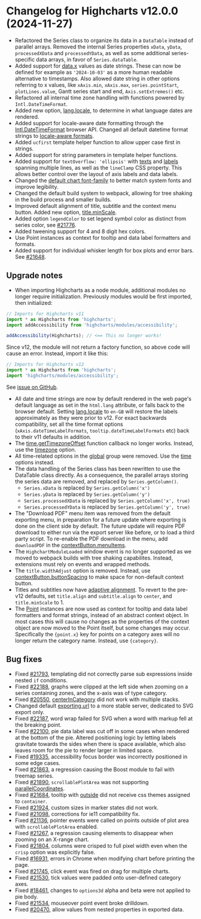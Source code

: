 # Changelog for Highcharts v12.0.0 (2024-11-27)

- Refactored the Series class to organize its data in a `DataTable` instead of parallel arrays. Removed the internal Series properties `xData`, `yData`, `processedXData` and `processedYData`, as well as some additional series-specific data arrays, in favor of `Series.dataTable`.
- Added support for [data.x](https://api.highcharts.com/highcharts/series.line.data.x) values as date strings. These can now be defined for example as `'2024-10-03'` as a more human readable alternative to timestamps. Also allowed date string in other options referring to x values, like `xAxis.min`, `xAxis.max`, `series.pointStart`, `plotLines.value`, Gantt series start and end, `Axis.setExtremes()` etc.
- Refactored all internal time zone handling with functions powered by `Intl.DateTimeFormat`.
- Added new option, [lang.locale](https://api.highcharts.com/highcharts/lang.locale), to determine in what language dates are rendered.
- Added support for locale-aware date formatting through the [Intl.DateTimeFormat](https://developer.mozilla.org/en-US/docs/Web/JavaScript/Reference/Global_Objects/Intl/DateTimeFormat) browser API. Changed all default datetime format strings to [locale-aware formats](https://api.highcharts.com/class-reference/Highcharts.Time#dateFormat).
- Added `ucfirst` template helper function to allow upper case first in strings.
- Added support for string parameters in template helper functions.
- Added support for `textOverflow: 'ellipsis'` with [texts](https://api.highcharts.com/class-reference/Highcharts.SVGRenderer#text) and [labels](https://api.highcharts.com/class-reference/Highcharts.SVGRenderer#label) spanning multiple lines, as well as the `lineClamp` CSS property. This allows better control over the layout of axis labels and data labels.
- Changed the [default chart font-family](https://api.highcharts.com/highcharts/chart.style) to better match system fonts and improve legibility.
- Changed the default build system to webpack, allowing for tree shaking in the build process and smaller builds.
- Improved default alignment of title, subtitle and the context menu button. Added new option, [title.minScale](https://api.highcharts.com/highcharts/title.minScale).
- Added option `legendColor` to set legend symbol color as distinct from series color, see [#21776](https://github.com/highcharts/highcharts/issues/21776).
- Added tweening support for 4 and 8 digit hex colors.
- Use Point instances as context for tooltip and data label formatters and formats.
- Added support for individual whisker length for box plots and error bars. See [#21648](https://github.com/highcharts/highcharts/issues/21648).

## Upgrade notes
- When importing Highcharts as a node module, additional modules no longer require initialization. Previously modules would be first imported, then initialized:
```js
// Imports for Highcharts v11
import * as Highcharts from 'highcharts';
import addAccessibility from 'highcharts/modules/accessibility';

addAccessibility(Highcharts); // <== This no longer works!
```
Since v12, the module will not return a factory function, so above code will cause an error. Instead, import it like this:
```js
// Imports for Highcharts v12
import * as Highcharts from 'highcharts';
import 'highcharts/modules/accessibility';
```
See [issue on GitHub](https://github.com/highcharts/highcharts/issues/22251).
- All date and time strings are now by default rendered in the web page's default language as set in the `html.lang` attribute, or falls back to the browser default. Setting [lang.locale](https://api.highcharts.com/highcharts/lang.locale) to `en-GB` will restore the labels approximately as they were prior to v12. For exact backwards compatibility, set all the time format options (`xAxis.dateTimeLabelFormats`, `tooltip.dateTimeLabelFormats` etc) back to their v11 defaults in addition.
- The [time.getTimezoneOffset](https://api.highcharts.com/highcharts/time.getTimezoneOffset) function callback no longer works. Instead, use the [timezone](https://api.highcharts.com/highcharts/time.timezone) option.
- All time-related options in the [global](https://api.highcharts.com/highcharts/global) group were removed. Use the [time](https://api.highcharts.com/highcharts/time) options instead.
- The data handling of the Series class has been rewritten to use the DataTable class directly. As a consequence, the parallel arrays storing the series data are removed, and replaced by `Series.getColumn()`.
  - `Series.xData` is replaced by `Series.getColumn('x')`
  - `Series.yData` is replaced by `Series.getColumn('y')`
  - `Series.processedXData` is replaced by `Series.getColumn('x', true)`
  - `Series.processedYData` is replaced by `Series.getColumn('y', true)`
- The "Download PDF" menu item was removed from the default exporting menu, in preparation for a future update where exporting is done on the client side by default. The future update will require PDF download to either run via the export server like before, or to load a third party script. To re-enable the PDF download in the menu, add `downloadPDF` in the [contextButton.menuItems](https://api.highcharts.com/highcharts/exporting.buttons.contextButton.menuItems).
- The `HighchartModuleLoaded` window event is no longer supported as we moved to webpack builds with tree shaking capabilites. Instead, extensions must rely on events and wrapped methods.
- The `title.widthAdjust` option is removed. Instead, use [contextButton.buttonSpacing](https://api.highcharts.com/highcharts/exporting.buttons.contextButton.buttonSpacing) to make space for non-default context button.
- Titles and subtitles now have [adaptive alignment](https://www.highcharts.com/docs/chart-concepts/title-and-subtitle). To revert to the pre-v12 defaults, set `title.align` and `subtitle.align` to `center`, and `title.minScale` to 1.
- The [Point](https://api.highcharts.com/class-reference/Highcharts.Point) instances are now used as context for tooltip and data label formatters and format strings, instead of an abstract context object. In most cases this will cause no changes as the properties of the context object are now moved to the Point itself, but some changes may occur. Specifically the `{point.x}` key for points on a category axes will no longer return the category name. Instead, use `{category}`.


## Bug fixes
- Fixed [#21793](https://github.com/highcharts/highcharts/issues/21793), templating did not correctly parse sub expressions inside nested `if` conditions.
- Fixed [#22188](https://github.com/highcharts/highcharts/issues/22188), graphs were clipped at the left side when zooming on a series containing zones, and the x-axis was of type category.
- Fixed [#20550](https://github.com/highcharts/highcharts/issues/20550), [centerInCategory](https://api.highcharts.com/highcharts/plotOptions.column.centerInCategory) did not work with multiple stacks.
- Changed default [exporting.url](https://api.highcharts.com/highcharts/exporting.url) to a more stable server, dedicated to SVG export only.
- Fixed [#22187](https://github.com/highcharts/highcharts/issues/22187), word wrap failed for SVG when a word with markup fell at the breaking point.
- Fixed [#22100](https://github.com/highcharts/highcharts/issues/22100), pie data label was cut off in some cases when rendered at the bottom of the pie. Altered positioning logic by letting labels gravitate towards the sides when there is space available, which also leaves room for the pie to render larger in limited space.
- Fixed [#19335](https://github.com/highcharts/highcharts/issues/19335), accessibility focus border was incorrectly positioned in some edge cases.
- Fixed [#21863](https://github.com/highcharts/highcharts/issues/21863), a regression causing the Boost module to fail with treemap series.
- Fixed [#21890](https://github.com/highcharts/highcharts/issues/21890), `scrollablePlotArea` was not supporting [parallelCoordinates](https://api.highcharts.com/highcharts/chart.parallelCoordinates).
- Fixed [#21684](https://github.com/highcharts/highcharts/issues/21684), tooltip with [outside](https://api.highcharts.com/highcharts/tooltip.outside) did not receive css themes assigned to `container`.
- Fixed [#21924](https://github.com/highcharts/highcharts/issues/21924), custom sizes in marker states did not work.
- Fixed [#21098](https://github.com/highcharts/highcharts/issues/21098), corrections for ie11 compatibility fix.
- Fixed [#21136](https://github.com/highcharts/highcharts/issues/21136), pointer events were called on points outside of plot area with `scrollablePlotArea` enabled.
- Fixed [#21267](https://github.com/highcharts/highcharts/issues/21267), a regression causing elements to disappear when zooming on an X-range chart.
- Fixed [#21804](https://github.com/highcharts/highcharts/issues/21804), columns were crisped to full pixel width even when the `crisp` option was explicitly false.
- Fixed [#16931](https://github.com/highcharts/highcharts/issues/16931), errors in Chrome when modifying chart before printing the page.
- Fixed [#21745](https://github.com/highcharts/highcharts/issues/21745), click event was fired on drag for multiple charts.
- Fixed [#21530](https://github.com/highcharts/highcharts/issues/21530), tick values were padded onto user-defined category axes.
- Fixed [#18461](https://github.com/highcharts/highcharts/issues/18461), changes to `options3d` alpha and beta were not applied to pie body.
- Fixed [#21534](https://github.com/highcharts/highcharts/issues/21534), mouseover point event broke drilldown.
- Fixed [#20470](https://github.com/highcharts/highcharts/issues/20470), allow values from nested properties in exported data.
